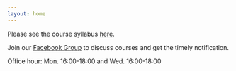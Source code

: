 ```yaml
---
layout: home
---
```

Please see the course syllabus [here](/nsysu-math604/static_files/presentations/course_outline.pdf).

Join our [Facebook Group](https://www.facebook.com/groups/699881068354669) to discuss courses and get the timely notification.

Office hour:  Mon. 16:00-18:00 and Wed. 16:00-18:00
